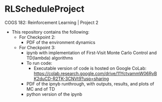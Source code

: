 # RLScheduleProject

COGS 182: Reinforcement Learning | Project 2

* This repository contains the following:
  * For Checkpoint 2: 
     * PDF of the environment dynamics
  * For Checkpoint 3:
     * ipynb with implementation of First-Visit Monte Carlo Control and TD(lambda) algorithms 
     * To run code: 
       * Executable version of code is hosted on Google CoLab: https://colab.research.google.com/drive/11YctvammW06RyBK2duCD-R2TK-3CNVt9?usp=sharing
     * PDF of the ipnyb runthrough, with outputs, results, and plots of MC and of TD
     * python version of the ipynb
